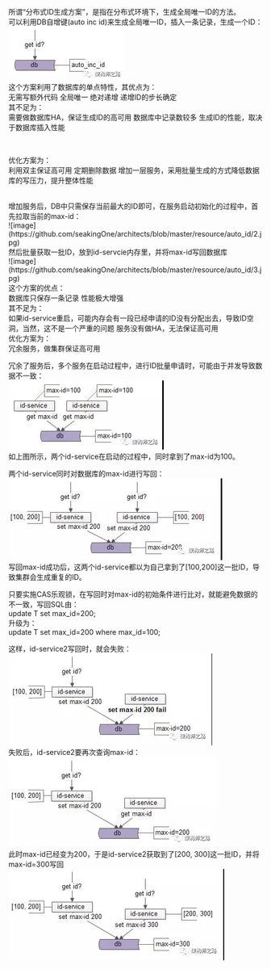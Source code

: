 所谓“分布式ID生成方案”，是指在分布式环境下，生成全局唯一ID的方法。
<br/>
可以利用DB自增键(auto inc id)来生成全局唯一ID，插入一条记录，生成一个ID：<br/>
![image](https://github.com/seakingOne/architects/blob/master/resource/auto_id/1.jpg)
<br/>
这个方案利用了数据库的单点特性，其优点为：<br/>
	无需写额外代码
	全局唯一
	绝对递增
	递增ID的步长确定
<br/>
其不足为：<br/>
	需要做数据库HA，保证生成ID的高可用
	数据库中记录数较多
	生成ID的性能，取决于数据库插入性能

<br/>

优化方案为：<br/>
	利用双主保证高可用
	定期删除数据
	增加一层服务，采用批量生成的方式降低数据库的写压力，提升整体性能

<br/>
增加服务后，DB中只需保存当前最大的ID即可，在服务启动初始化的过程中，首先拉取当前的max-id：<br/>
![image](https://github.com/seakingOne/architects/blob/master/resource/auto_id/2.jpg)
<br/>
然后批量获取一批ID，放到id-servcie内存里，并将max-id写回数据库<br/>
![image](https://github.com/seakingOne/architects/blob/master/resource/auto_id/3.jpg)
<br/>
这个方案的优点：<br/>
数据库只保存一条记录
性能极大增强
<br/>
其不足为：<br/>
如果id-service重启，可能内存会有一段已经申请的ID没有分配出去，导致ID空洞，当然，这不是一个严重的问题
服务没有做HA，无法保证高可用
<br/>
优化方案为：<br/>
冗余服务，做集群保证高可用
<br/>

冗余了服务后，多个服务在启动过程中，进行ID批量申请时，可能由于并发导致数据不一致：<br/>
![image](https://github.com/seakingOne/architects/blob/master/resource/auto_id/4.jpg)
<br/>
如上图所示，两个id-service在启动的过程中，同时拿到了max-id为100。<br/>

两个id-service同时对数据库的max-id进行写回：<br/>
![image](https://github.com/seakingOne/architects/blob/master/resource/auto_id/5.jpg)<br/>
写回max-id成功后，这两个id-service都以为自己拿到了[100,200]这一批ID，导致集群会生成重复的ID。<br/>

只要实施CAS乐观锁，在写回时对max-id的初始条件进行比对，就能避免数据的不一致，写回SQL由：<br/>
update T set max_id=200;<br/>
升级为：<br/>
update T set max_id=200 where max_id=100;<br/>

这样，id-service2写回时，就会失败：<br/>
![image](https://github.com/seakingOne/architects/blob/master/resource/auto_id/6.jpg)<br/>
失败后，id-service2要再次查询max-id：<br/>
![image](https://github.com/seakingOne/architects/blob/master/resource/auto_id/7.jpg)<br/>
此时max-id已经变为200，于是id-service2获取到了[200, 300]这一批ID，并将max-id=300写回<br/>
![image](https://github.com/seakingOne/architects/blob/master/resource/auto_id/8.jpg)<br/>


